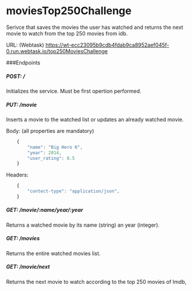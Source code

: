 # moviesTop250Challenge
Serivce that saves the movies the user has watched and returns the next movie to watch from the top 250 movies from idb.

URL: (Webtask)
https://wt-ecc23095b9cdb4fdab9ca8952aef045f-0.run.webtask.io/top250MoviesChallenge

###Endpoints

##### POST: /    
Initializes the service.
Must be first opertion performed.

##### PUT: /movie     
Inserts a movie to the watched list or updates an already watched movie.     
    
Body:    (all properties are mandatory)
```javascript
    {
        "name": "Big Hero 6",
        "year": 2014,
        "user_rating": 8.5
    }
```
Headers:
```javascript
    {
        "contect-type": "application/json",
    }
```

##### GET: /movie/:name/year/:year
Returns a watched movie by its name (string) an year (integer).

##### GET: /movies
Returns the entire watched movies list.

##### GET: /movie/next
Returns the next movie to watch according to the top 250 movies of Imdb,
